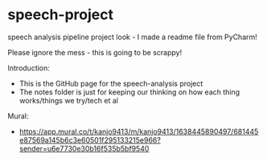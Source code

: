 # speech-project
speech analysis pipeline project
look - I made a readme file from PyCharm!

Please ignore the mess - this is going to be scrappy!

Introduction:
- This is the GitHub page for the speech-analysis project
- The notes folder is just for keeping our thinking on how each thing works/things we try/tech et al

Mural:
- https://app.mural.co/t/kanjo9413/m/kanjo9413/1638445890497/681445e87569a145b6c3e60501f295133215e966?sender=u6e7730e30b16f535b5bf9540

